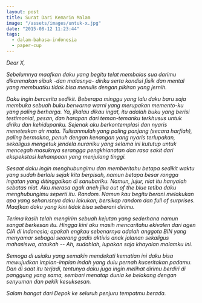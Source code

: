 ```yaml
---
layout: post
title: Surat Dari Kemarin Malam
image: "/assets/images/untuk-x.jpg"
date: "2015-08-12 11:23:44"
tags:
  - dalam-bahasa-indonesia
  - paper-cup
---
```


_Dear X,_

_Sebelumnya maafkan daku yang begitu telat membalas sua darimu dikarenakan sibuk -dan malasnya- diriku serta kondisi fisik dan mental yang membuatku tidak bisa menulis dengan pikiran yang jernih._

_Daku ingin bercerita sedikit. Beberapa minggu yang lalu daku baru saja membuka sebuah buku berwarna warni yang merupakan memento-ku yang paling berharga. Ya, jikalau dikau ingat, itu adalah buku yang berisi testimonial, pesan, dan harapan dari teman-temanku terkhusus untuk diriku dan kehidupanku. Sejenak aku berkontemplasi dan nyaris meneteskan air mata. Tulisanmulah yang paling panjang (secara harfiah), paling bermakna, penuh dengan kenangan yang nyaris terlupakan, sekaligus mengetuk jendela nuraniku yang selama ini kututup untuk mencegah masuknya serangga pengkhianatan dan rasa sakit dari ekspekstasi kehampaan yang menjulang tinggi._

_Sesaat daku ingin menghubungimu dan memberitahu betapa sedikit waktu yang sudah berlalu sejak kita berpisah, namun betapa besar rongga ingatan yang ditinggalkan di sanubariku. Namun, jujur, niat itu hanyalah sebatas niat. Aku merasa agak aneh jika out of the blue tetiba daku menghubungimu seperti itu. Random. Namun kau begitu berani melakukan apa yang seharusnya daku lakukan; bersikap random dan full of surprises. Maafkan daku yang kini tidak bisa seberani dirimu._

_Terima kasih telah mengirim sebuah kejutan yang sederhana namun sangat berkesan itu. Hingga kini aku masih mencaritahu ekivalen dari agen CIA di Indonesia; apakah engkau sebenarnya adalah anggota BIN yang menyamar sebagai seorang gadis aktivis anak jalanan sekaligus mahasiswa, ataukah -- Ah, sudahlah, lupakan saja khayalan malamku ini._

_Semoga di usiaku yang semakin mendekati kematian ini daku bisa mewujudkan impian-impian indah yang dulu pernah kuceritakan padamu. Dan di saat itu terjadi, tentunya daku juga ingin melihat dirimu berdiri di panggung yang sama, sembari menatap dunia ke belakang dengan senyuman dan pekik kesuksesan._

_Salam hangat dari Depok ke seluruh penjuru tempatmu berada._
